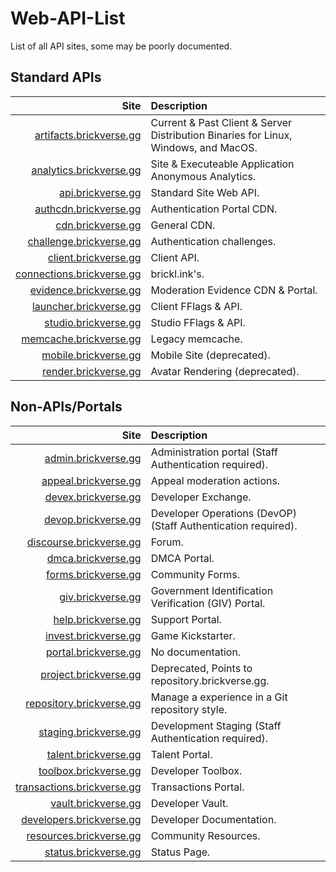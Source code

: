 # Web-API-List
List of all API sites, some may be poorly documented.

## Standard APIs
| Site | Description |
| -: | :- |
| [artifacts.brickverse.gg](https://artifacts.brickverse.gg/docs) | Current & Past Client & Server Distribution Binaries for Linux, Windows, and MacOS. |
| [analytics.brickverse.gg](https://analytics.brickverse.gg/docs) | Site & Executeable Application Anonymous Analytics. |
| [api.brickverse.gg](https://api.brickverse.gg/docs) | Standard Site Web API. |
| [authcdn.brickverse.gg](https://authcdn.brickverse.gg/docs) | Authentication Portal CDN. |
| [cdn.brickverse.gg](https://cdn.brickverse.gg/docs) | General CDN. |
| [challenge.brickverse.gg](https://challenge.brickverse.gg/docs) | Authentication challenges. |
| [client.brickverse.gg](https://artifacts.brickverse.gg/docs) | Client API. |
| [connections.brickverse.gg](https://connections.brickverse.gg/docs) | brickl.ink's. |
| [evidence.brickverse.gg](https://evidence.brickverse.gg/) | Moderation Evidence CDN & Portal. |
| [launcher.brickverse.gg](https://launcher.brickverse.gg/docs) | Client FFlags & API. |
| [studio.brickverse.gg](https://studio.brickverse.gg) | Studio FFlags & API. |
| [memcache.brickverse.gg](https://memcache.brickverse.gg/) | Legacy memcache. |
| [mobile.brickverse.gg](https://mobile.brickverse.gg) | Mobile Site (deprecated). |
| [render.brickverse.gg](https://render.brickverse.gg/docs) | Avatar Rendering (deprecated). |

## Non-APIs/Portals
| Site | Description |
| -: | :- |
| [admin.brickverse.gg](https://admin.brickverse.gg/docs) | Administration portal (Staff Authentication required). |
| [appeal.brickverse.gg](https://appeal.brickverse.gg/docs) | Appeal moderation actions. |
| [devex.brickverse.gg](https://devex.brickverse.gg/) | Developer Exchange. |
| [devop.brickverse.gg](https://devop.brickverse.gg/) | Developer Operations (DevOP) (Staff Authentication required). |
| [discourse.brickverse.gg](https://discourse.brickverse.gg/) | Forum. |
| [dmca.brickverse.gg](https://dmca.brickverse.gg/) | DMCA Portal. |
| [forms.brickverse.gg](https://forms.brickverse.gg/docs) | Community Forms. |
| [giv.brickverse.gg](https://giv.brickverse.gg) | Government Identification Verification (GIV) Portal. |
| [help.brickverse.gg](https://help.brickverse.gg) | Support Portal. |
| [invest.brickverse.gg](https://invest.brickverse.gg/) | Game Kickstarter. |
| [portal.brickverse.gg](https://portal.brickverse.gg/) | No documentation. |
| [project.brickverse.gg](https://project.brickverse.gg/) | Deprecated, Points to repository.brickverse.gg. |
| [repository.brickverse.gg](https://repository.brickverse.gg/) | Manage a experience in a Git repository style. |
| [staging.brickverse.gg](https://staging.brickverse.gg/) | Development Staging (Staff Authentication required). |
| [talent.brickverse.gg](https://talent.brickverse.gg/) | Talent Portal. |
| [toolbox.brickverse.gg](https://toolbox.brickverse.gg/) | Developer Toolbox. |
| [transactions.brickverse.gg](https://transactions.brickverse.gg/) | Transactions Portal. |
| [vault.brickverse.gg](https://vault.brickverse.gg/) | Developer Vault. |
| [developers.brickverse.gg](https://developers.brickverse.gg/) | Developer Documentation. |
| [resources.brickverse.gg](https://resources.brickverse.gg/) | Community Resources. |
| [status.brickverse.gg](https://status.brickverse.gg/) | Status Page. |
